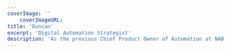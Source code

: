 ```yaml
---
coverImage: ''
    coverImageURL:
title: 'Duncan'
excerpt: 'Digital Automation Strategist'
description: 'As the previous Chief Product Owner of Automation at NAB Duncan has been involved in the digital transformation industry since it’s infancy.  He’s experienced the industry evolve first-hand over the last 20 years from desktop macros, BPM, human-centred workflow, to digital process automation and now to hyper-automation & artificial intelligence.' 
---
```

